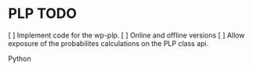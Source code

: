 # PLP TODO

[ ] Implement code for the wp-plp.
[ ] Online and offline versions
[ ] Allow exposure of the probabilites calculations on the PLP class api.

Python